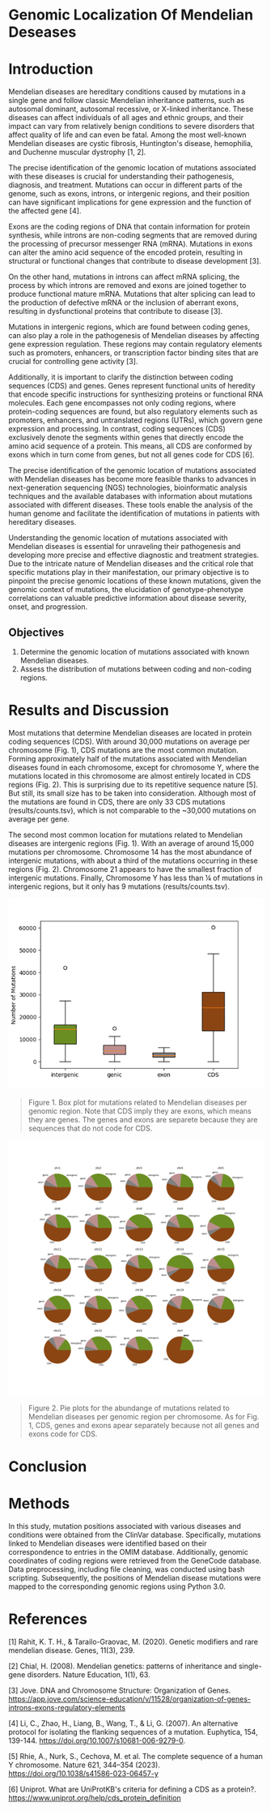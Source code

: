 # Genomic Localization Of Mendelian Deseases

# Introduction
Mendelian diseases are hereditary conditions caused by mutations in a single gene and follow classic Mendelian inheritance patterns, such as autosomal dominant, autosomal recessive, or X-linked inheritance. These diseases can affect individuals of all ages and ethnic groups, and their impact can vary from relatively benign conditions to severe disorders that affect quality of life and can even be fatal. Among the most well-known Mendelian diseases are cystic fibrosis, Huntington's disease, hemophilia, and Duchenne muscular dystrophy [1, 2].

The precise identification of the genomic location of mutations associated with these diseases is crucial for understanding their pathogenesis, diagnosis, and treatment. Mutations can occur in different parts of the genome, such as exons, introns, or intergenic regions, and their position can have significant implications for gene expression and the function of the affected gene [4].

Exons are the coding regions of DNA that contain information for protein synthesis, while introns are non-coding segments that are removed during the processing of precursor messenger RNA (mRNA). Mutations in exons can alter the amino acid sequence of the encoded protein, resulting in structural or functional changes that contribute to disease development [3].

On the other hand, mutations in introns can affect mRNA splicing, the process by which introns are removed and exons are joined together to produce functional mature mRNA. Mutations that alter splicing can lead to the production of defective mRNA or the inclusion of aberrant exons, resulting in dysfunctional proteins that contribute to disease [3].

Mutations in intergenic regions, which are found between coding genes, can also play a role in the pathogenesis of Mendelian diseases by affecting gene expression regulation. These regions may contain regulatory elements such as promoters, enhancers, or transcription factor binding sites that are crucial for controlling gene activity [3].

Additionally, it is important to clarify the distinction between coding sequences (CDS) and genes. Genes represent functional units of heredity that encode specific instructions for synthesizing proteins or functional RNA molecules. Each gene encompasses not only coding regions, where protein-coding sequences are found, but also regulatory elements such as promoters, enhancers, and untranslated regions (UTRs), which govern gene expression and processing. In contrast, coding sequences (CDS) exclusively denote the segments within genes that directly encode the amino acid sequence of a protein. This means, all CDS are conformed by exons which in turn come from genes, but not all genes code for CDS [6]. 

The precise identification of the genomic location of mutations associated with Mendelian diseases has become more feasible thanks to advances in next-generation sequencing (NGS) technologies, bioinformatic analysis techniques and the available databases with information about mutations associated with different diseases. These tools enable the analysis of the human genome and facilitate the identification of mutations in patients with hereditary diseases.

Understanding the genomic location of mutations associated with Mendelian diseases is essential for unraveling their pathogenesis and developing more precise and effective diagnostic and treatment strategies. Due to the intricate nature of Mendelian diseases and the critical role that specific mutations play in their manifestation, our primary objective is to pinpoint the precise genomic locations of these known mutations, given the genomic context of mutations, the elucidation of genotype-phenotype correlations can valuable predictive information about disease severity, onset, and progression.

## Objectives
1. Determine the genomic location of mutations associated with known Mendelian diseases.
2. Assess the distribution of mutations between coding and non-coding regions.


# Results and Discussion
Most mutations that determine Mendelian diseases are located in protein coding sequences (CDS). With around 30,000 mutations on average per chromosome (Fig. 1), CDS mutations are the most common mutation. Forming approximately half of the mutations associated with Mendelian diseases found in each chromosome, except for chromosome Y, where the mutations located in this chromosome are almost entirely located in CDS regions (Fig. 2). This is surprising due to its repetitive sequence nature [5]. But still, its small size has to be taken into consideration. Although most of the mutations are found in CDS, there are only 33 CDS mutations (results/counts.tsv), which is not comparable to the ~30,000 mutations on average per gene. 

The second most common location for mutations related to Mendelian diseases are intergenic regions (Fig. 1). With an average of around 15,000 mutations per chromosome. Chromosome 14 has the most abundance of intergenic mutations, with about a third of the mutations occurring in these regions (Fig. 2). Chromosome 21 appears to have the smallest fraction of intergenic mutations. Finally, Chromosome Y has less than ¼ of mutations in intergenic regions, but it only has 9 mutations (results/counts.tsv).

![Figure 1.](Figures/box_plot.png)
> Figure 1. Box plot for mutations related to Mendelian diseases per genomic region. Note that CDS imply they are exons, which means they are genes. The genes and exons are separete because they are sequences that do not code for CDS.

![Figure 2.](Figures/pie_plots.png)
> Figure 2. Pie plots for the abundange of mutations related to Mendelian diseases per genomic region per chromosome. As for Fig. 1, CDS, genes and exons apear separately because not all genes and exons code for CDS.


# Conclusion


# Methods
In this study, mutation positions associated with various diseases and conditions were obtained from the ClinVar database. Specifically, mutations linked to Mendelian diseases were identified based on their correspondence to entries in the OMIM database. Additionally, genomic coordinates of coding regions were retrieved from the GeneCode database. Data preprocessing, including file cleaning, was conducted using bash scripting. Subsequently, the positions of Mendelian disease mutations were mapped to the corresponding genomic regions using Python 3.0.

# References
[1] Rahit, K. T. H., & Tarailo-Graovac, M. (2020). Genetic modifiers and rare mendelian disease. Genes, 11(3), 239.

[2] Chial, H. (2008). Mendelian genetics: patterns of inheritance and single-gene disorders. Nature Education, 1(1), 63.

[3] Jove. DNA and Chromosome Structure: Organization of Genes. https://app.jove.com/science-education/v/11528/organization-of-genes-introns-exons-regulatory-elements

[4] Li, C., Zhao, H., Liang, B., Wang, T., & Li, G. (2007). An alternative protocol for isolating the flanking sequences of a mutation. Euphytica, 154, 139-144. https://doi.org/10.1007/s10681-006-9279-0.

[5] Rhie, A., Nurk, S., Cechova, M. et al. The complete sequence of a human Y chromosome. Nature 621, 344–354 (2023). https://doi.org/10.1038/s41586-023-06457-y

[6] Uniprot. What are UniProtKB's criteria for defining a CDS as a protein?. https://www.uniprot.org/help/cds_protein_definition 

